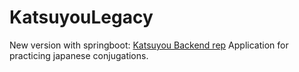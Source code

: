 # KatsuyouLegacy
New version with springboot: [Katsuyou Backend rep](https://github.com/Bluskyo/Katsuyou_Backend)
Application for practicing japanese conjugations.
